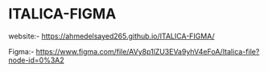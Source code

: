 # ITALICA-FIGMA
website:- https://ahmedelsayed265.github.io/ITALICA-FIGMA/

Figma:- https://www.figma.com/file/AVy8p1lZU3EVa9yhV4eFoA/Italica-file?node-id=0%3A2
